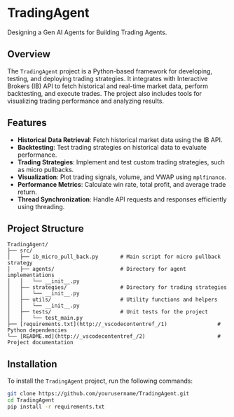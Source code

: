 # TradingAgent

Designing a Gen AI Agents for Building Trading Agents.

## Overview

The `TradingAgent` project is a Python-based framework for developing, testing, and deploying trading strategies. It integrates with Interactive Brokers (IB) API to fetch historical and real-time market data, perform backtesting, and execute trades. The project also includes tools for visualizing trading performance and analyzing results.

## Features

- **Historical Data Retrieval**: Fetch historical market data using the IB API.
- **Backtesting**: Test trading strategies on historical data to evaluate performance.
- **Trading Strategies**: Implement and test custom trading strategies, such as micro pullbacks.
- **Visualization**: Plot trading signals, volume, and VWAP using `mplfinance`.
- **Performance Metrics**: Calculate win rate, total profit, and average trade return.
- **Thread Synchronization**: Handle API requests and responses efficiently using threading.

## Project Structure

```plaintext
TradingAgent/
├── src/
│   ├── ib_micro_pull_back.py       # Main script for micro pullback strategy
│   ├── agents/                     # Directory for agent implementations
│   │   └── __init__.py
│   ├── strategies/                 # Directory for trading strategies
│   │   └── __init__.py
│   ├── utils/                      # Utility functions and helpers
│   │   └── __init__.py
│   ├── tests/                      # Unit tests for the project
│   │   └── test_main.py
├── [requirements.txt](http://_vscodecontentref_/1)                # Python dependencies
└── [README.md](http://_vscodecontentref_/2)                       # Project documentation
```

## Installation

To install the `TradingAgent` project, run the following commands:

```bash
git clone https://github.com/yourusername/TradingAgent.git
cd TradingAgent
pip install -r requirements.txt
```